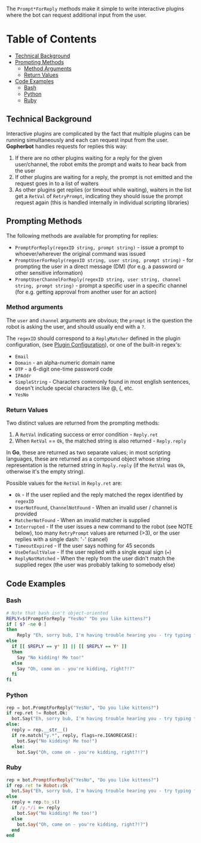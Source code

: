 The `Prompt*ForReply` methods make it simple to write interactive plugins where the bot can request additional input from the user.

Table of Contents
=================

  * [Technical Background](#technical-background)
  * [Prompting Methods](#prompting-methods)
    * [Method Arguments](#method-arguments)
    * [Return Values](#return-values)
  * [Code Examples](#code-examples)
    * [Bash](#bash)
    * [Python](#python)
    * [Ruby](#ruby)

## Technical Background

Interactive plugins are complicated by the fact that multiple plugins can be running simultaneously and each can request input from the user. **Gopherbot** handles requests for replies this way:

1. If there are no other plugins waiting for a reply for the given user/channel, the robot emits the prompt and waits to hear back from the user
2. If other plugins are waiting for a reply, the prompt is not emitted and the request goes in to a list of waiters
3. As other plugins get replies (or timeout while waiting), waiters in the list get a `RetVal` of `RetryPrompt`, indicating they should issue the prompt request again (this is handled internally in individual scripting libraries)

## Prompting Methods

The following methods are available for prompting for replies:
* `PromptForReply(regexID string, prompt string)` - issue a prompt to whoever/wherever the original command was issued
* `PromptUserForReply(regexID string, user string, prompt string)` - for prompting the user in a direct message (DM) (for e.g. a password or other sensitive information)
* `PromptUserChannelForReply(regexID string, user string, channel string, prompt string)` - prompt a specific user in a specific channel (for e.g. getting approval from another user for an action)

### Method arguments
The `user` and `channel` arguments are obvious; the `prompt` is the question the robot is
asking the user, and should usually end with a `?`.

The `regexID` should correspond to a `ReplyMatcher` defined in the plugin configuration,
(see [Plugin Configuration](Configuration.md#plugin-configuration)), or one of the
built-in regex's:
*	`Email`
* `Domain` - an alpha-numeric domain name
* `OTP` - a 6-digit one-time password code
* `IPAddr`
* `SimpleString` - Characters commonly found in most english sentences, doesn't include special characters like @, {, etc.
* `YesNo`

### Return Values

Two distinct values are returned from the prompting methods:
1. A `RetVal` indicating success or error condition - `Reply.ret`
2. When `RetVal` == `Ok`, the matched string is also returned - `Reply.reply`

In **Go**, these are returned as two separate values; in most scripting
languages, these are returned as a compound object whose string representation
is the returned string in `Reply.reply` (if the `RetVal` was `Ok`, otherwise it's the empty string).

Possible values for the `RetVal` in `Reply.ret` are:
* `Ok` - If the user replied and the reply matched the regex identified by `regexID`
* `UserNotFound`, `ChannelNotFound` - When an invalid user / channel is provided
* `MatcherNotFound` - When an invalid matcher is supplied
* `Interrupted` - If the user issues a new command to the robot (see NOTE below), too many `RetryPrompt` values are returned (>3), or the user replies with a single dash: '`-`' (cancel)
* `TimeoutExpired` - If the user says nothing for 45 seconds
* `UseDefaultValue` - If the user replied with a single equal sign (`=`)
* `ReplyNotMatched` - When the reply from the user didn't match the supplied regex (the user was probably talking to somebody else)

## Code Examples
### Bash
```bash
# Note that bash isn't object-oriented
REPLY=$(PromptForReply "YesNo" "Do you like kittens?")
if [ $? -ne 0 ]
then
	Reply "Eh, sorry bub, I'm having trouble hearing you - try typing faster?"
else
  if [[ $REPLY == y* ]] || [[ $REPLY == Y* ]]
  then
    Say "No kidding! Me too!"
  else
    Say "Oh, come on - you're kidding, right?!?"
  fi
fi
```

### Python
```python
rep = bot.PromptForReply("YesNo", "Do you like kittens?")
if rep.ret != Robot.Ok:
  bot.Say("Eh, sorry bub, I'm having trouble hearing you - try typing faster?")
else:
  reply = rep.__str__()
  if re.match("y.*", reply, flags=re.IGNORECASE):
    bot.Say("No kidding! Me too!")
  else:
    bot.Say("Oh, come on - you're kidding, right?!?")
```

### Ruby
```ruby
rep = bot.PromptForReply("YesNo", "Do you like kittens?")
if rep.ret != Robot::Ok
  bot.Say("Eh, sorry bub, I'm having trouble hearing you - try typing faster?")
else
  reply = rep.to_s()
  if /y.*/i =~ reply
    bot.Say("No kidding! Me too!")
  else
    bot.Say("Oh, come on - you're kidding, right?!?")
  end
end
```
